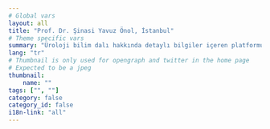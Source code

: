 ```yaml
---
# Global vars
layout: all
title: "Prof. Dr. Şinasi Yavuz Önol, İstanbul"
# Theme specific vars
summary: "Üroloji bilim dalı hakkında detaylı bilgiler içeren platformumuz, Prof. Dr. Ş. Yavuz ÖNOL ve Doç. Dr. F. Fatih ÖNOL 'un geniş deneyimlerinden yararlanılarak hazırlanmıştır. Amacımız, Ürolojik rahatsızlıklar ve tedavi yöntemleri hakkında makale ve görsellerle hastaların bilgilenmesini sağlamaktır."
lang: "tr"
# Thumbnail is only used for opengraph and twitter in the home page
# Expected to be a jpeg
thumbnail:
    name: ""
tags: ["", ""]
category: false
category_id: false
i18n-link: "all"
---
```

